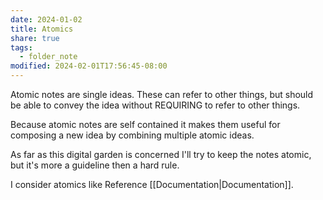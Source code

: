```yaml
---
date: 2024-01-02
title: Atomics
share: true
tags:
  - folder_note
modified: 2024-02-01T17:56:45-08:00
---
```

Atomic notes are single ideas. These can refer to other things, but should be able to convey the idea without REQUIRING to refer to other things.

Because atomic notes are self contained it makes them useful for composing a new idea by combining multiple atomic ideas.

As far as this digital garden is concerned I'll try to keep the notes atomic, but it's more a guideline then a hard rule.

I consider atomics like Reference [[Documentation|Documentation]].